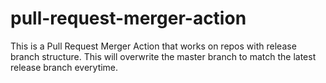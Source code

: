 # pull-request-merger-action
This is a Pull Request Merger Action that works on repos with release branch structure. This will overwrite the master branch to match the latest release branch everytime.
